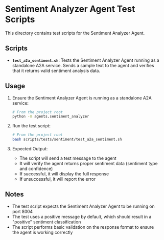 # Sentiment Analyzer Agent Test Scripts

This directory contains test scripts for the Sentiment Analyzer Agent.

## Scripts

- **`test_a2a_sentiment.sh`**: Tests the Sentiment Analyzer Agent running as a standalone A2A service. Sends a sample text to the agent and verifies that it returns valid sentiment analysis data.

## Usage

1. Ensure the Sentiment Analyzer Agent is running as a standalone A2A service:
   ```bash
   # From the project root
   python -m agents.sentiment_analyzer
   ```

2. Run the test script:
   ```bash
   # From the project root
   bash scripts/tests/sentiment/test_a2a_sentiment.sh
   ```

3. Expected Output:
   - The script will send a test message to the agent
   - It will verify the agent returns proper sentiment data (sentiment type and confidence)
   - If successful, it will display the full response
   - If unsuccessful, it will report the error

## Notes

- The test script expects the Sentiment Analyzer Agent to be running on port 8004
- The test uses a positive message by default, which should result in a "positive" sentiment classification
- The script performs basic validation on the response format to ensure the agent is working correctly
